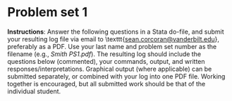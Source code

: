 # Problem set 1

**Instructions**: Answer the following questions in a Stata do-file, and submit your resulting log file via email to \texttt{sean.corcoran@vanderbilt.edu}, preferably as a PDF. Use your last name and problem set number as the filename (e.g., *Smith PS1.pdf*). The resulting log should include the questions below (commented), your commands, output, and written responses/interpretations. Graphical output (where applicable) can be submitted separately, or combined with your log into one PDF file. Working together is encouraged, but all submitted work should be that of the individual student.